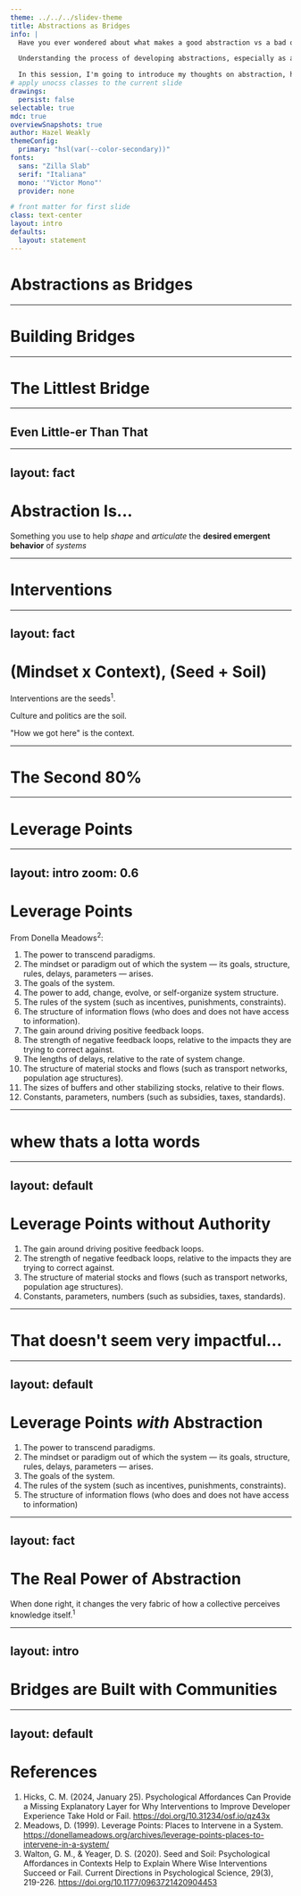 ```yaml
---
theme: ../../../slidev-theme
title: Abstractions as Bridges
info: |
  Have you ever wondered about what makes a good abstraction vs a bad one? Do you want to examine potential reasons why efforts to develop abstractions at a company or in a project take hold, and some don't? Or what it takes to develop an abstraction that reaches beyond the technical corner of your company or project and becomes something that helps actually shape how you think about the entire problem?

  Understanding the process of developing abstractions, especially as a leader, is really about understanding the process of grief. Even if you get to build the abstraction, it won't be the one you pictured, or envisioned. You're going to need to take the seeds you've born, carefully curated, and lovingly built up over time… And watch them die. To build an abstraction is to hold the heart of your humanity in your hands. Plant your soul into the ground, and be reborn.

  In this session, I'm going to introduce my thoughts on abstraction, how it works, why it sometimes works and why it sometimes doesn't, and how one can actually take an abstraction and flesh it out to the point where it takes on a life of its own. With that, you should be able to have a better grasp on how ideas can take root in a way that bridges people and domains together.
# apply unocss classes to the current slide
drawings:
  persist: false
selectable: true
mdc: true
overviewSnapshots: true
author: Hazel Weakly
themeConfig:
  primary: "hsl(var(--color-secondary))"
fonts:
  sans: "Zilla Slab"
  serif: "Italiana"
  mono: '"Victor Mono"'
  provider: none

# front matter for first slide
class: text-center
layout: intro
defaults:
  layout: statement
---
```


# Abstractions as Bridges

<!--
Story about working at DV

Abstractions were all wrong

Wanted to help, but how?
-->

---

# Building Bridges

<!--
Story:
Bridges are great, but have you ever seen them built?
How do they even do that?

The trick is in the support.
Tiny bridges make big bridges.

Compounding over time.
-->

---

# The Littlest Bridge

<!--
Pre-requisites:

If you give a mouse a feature
they're gonna need the code first
...
(etc)
end w/rebuild the universe joke
-->

---

## Even Little-er Than That

<!--
I wanted to build something but we were so overwhelmed that even the tiniest change felt too big
-->

---
layout: fact
---

# Abstraction Is...

Something you use to help _shape_ and _articulate_ the **desired emergent behavior** of _systems_

---

# Interventions

<!--
From Dr. Cat Hicks, great insight.

Insight: Mindset + Context, Seed and Soil<sup>3</sup>.

Remember that support? You can't build a bridge, no matter how tiny, without the support.
-->

---
layout: fact
---

# (Mindset x Context), (Seed + Soil)

Interventions are the seeds<sup>1</sup>.

Culture and politics are the soil.

"How we got here" is the context.

<!--
So we started with DevEx. We can't rebuild in a day, but we can start somewhere.

The best place to start is where it hurts and where the soil is fertile (pulse survey platform eng).
-->

---

# The Second 80%

<!--
Estimating your impact in the next quarter is demoralizing.
How do y'all do it?

I take my roadmap, pick two items I don't care about, one I do, and then throw all three away.
-->

---

# Leverage Points

---
layout: intro
zoom: 0.6
---

# Leverage Points

From Donella Meadows<sup>2</sup>:

1. The power to transcend paradigms.
2. The mindset or paradigm out of which the system — its goals, structure, rules, delays, parameters — arises.
3. The goals of the system.
4. The power to add, change, evolve, or self-organize system structure.
5. The rules of the system (such as incentives, punishments, constraints).
6. The structure of information flows (who does and does not have access to information).
7. The gain around driving positive feedback loops.
8. The strength of negative feedback loops, relative to the impacts they are trying to correct against.
9. The lengths of delays, relative to the rate of system change.
10. The structure of material stocks and flows (such as transport networks, population age structures).
11. The sizes of buffers and other stabilizing stocks, relative to their flows.
12. Constants, parameters, numbers (such as subsidies, taxes, standards).

<!--
Donella Meadows, highly recommend reading her works
-->

---

# whew thats a lotta words

---
layout: default
---

# Leverage Points without Authority

1. The gain around driving positive feedback loops.
2. The strength of negative feedback loops, relative to the impacts they are trying to correct against.
3. The structure of material stocks and flows (such as transport networks, population age structures).
4. Constants, parameters, numbers (such as subsidies, taxes, standards).

---

# That doesn't seem very impactful...

---
layout: default
---

# Leverage Points _with_ Abstraction

1. The power to transcend paradigms.
2. The mindset or paradigm out of which the system — its goals, structure, rules, delays, parameters — arises.
3. The goals of the system.
4. The rules of the system (such as incentives, punishments, constraints).
5. The structure of information flows (who does and does not have access to information)

---
layout: fact
---

# The Real Power of Abstraction

When done right, it changes the very fabric of how a collective perceives knowledge itself.<sup>1</sup>

<!--
Story about my platform at Galois
-->

---
layout: intro
---

# Bridges are Built with Communities

<!--
Speaking of communities: Story time! What's your favorite abstraction, and why?
-->

---
layout: default
---

# References

1. Hicks, C. M. (2024, January 25). Psychological Affordances Can Provide a Missing Explanatory Layer for Why Interventions to Improve Developer Experience Take Hold or Fail. <https://doi.org/10.31234/osf.io/qz43x>
2. Meadows, D. (1999). Leverage Points: Places to Intervene in a System. <https://donellameadows.org/archives/leverage-points-places-to-intervene-in-a-system/>
3. Walton, G. M., & Yeager, D. S. (2020). Seed and Soil: Psychological Affordances in Contexts Help to Explain Where Wise Interventions Succeed or Fail. Current Directions in Psychological Science, 29(3), 219-226. <https://doi.org/10.1177/0963721420904453>
